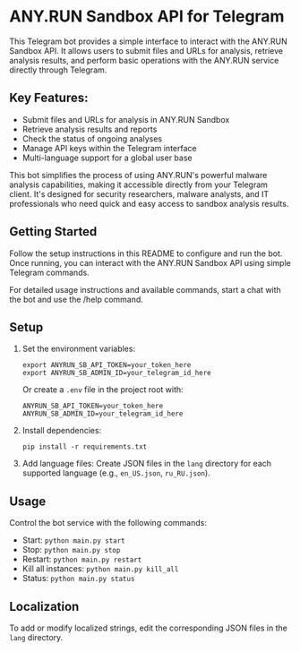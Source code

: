 # ANY.RUN Sandbox API for Telegram

This Telegram bot provides a simple interface to interact with the ANY.RUN Sandbox API. It allows users to submit files and URLs for analysis, retrieve analysis results, and perform basic operations with the ANY.RUN service directly through Telegram.

## Key Features:

- Submit files and URLs for analysis in ANY.RUN Sandbox
- Retrieve analysis results and reports
- Check the status of ongoing analyses
- Manage API keys within the Telegram interface
- Multi-language support for a global user base

This bot simplifies the process of using ANY.RUN's powerful malware analysis capabilities, making it accessible directly from your Telegram client. It's designed for security researchers, malware analysts, and IT professionals who need quick and easy access to sandbox analysis results.

## Getting Started

Follow the setup instructions in this README to configure and run the bot. Once running, you can interact with the ANY.RUN Sandbox API using simple Telegram commands.

For detailed usage instructions and available commands, start a chat with the bot and use the /help command.

## Setup

1. Set the environment variables:

   ```
   export ANYRUN_SB_API_TOKEN=your_token_here
   export ANYRUN_SB_ADMIN_ID=your_telegram_id_here
   ```

   Or create a `.env` file in the project root with:

   ```
   ANYRUN_SB_API_TOKEN=your_token_here
   ANYRUN_SB_ADMIN_ID=your_telegram_id_here
   ```

2. Install dependencies:

   ```
   pip install -r requirements.txt
   ```

3. Add language files:
   Create JSON files in the `lang` directory for each supported language (e.g., `en_US.json`, `ru_RU.json`).

## Usage

Control the bot service with the following commands:

- Start: `python main.py start`
- Stop: `python main.py stop`
- Restart: `python main.py restart`
- Kill all instances: `python main.py kill_all`
- Status: `python main.py status`

## Localization

To add or modify localized strings, edit the corresponding JSON files in the `lang` directory.
